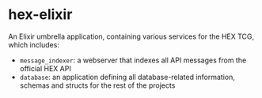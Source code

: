 # hex-elixir

An Elixir umbrella application, containing various services for the HEX TCG, which includes:

- `message_indexer`: a webserver that indexes all API messages from the official HEX API
- `database`: an application defining all database-related information, schemas and structs for the rest
  of the projects
